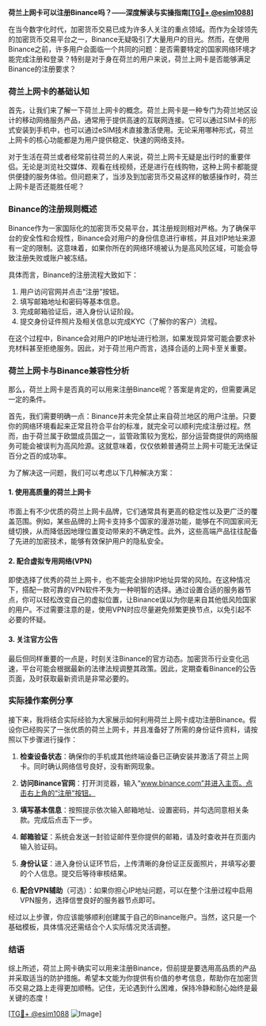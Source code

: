 **荷兰上网卡可以注册Binance吗？——深度解读与实操指南[[TG💪+ @esim1088](https://t.me/s/esim1088)]**

在当今数字化时代，加密货币交易已成为许多人关注的重点领域。而作为全球领先的加密货币交易平台之一，Binance无疑吸引了大量用户的目光。然而，在使用Binance之前，许多用户会面临一个共同的问题：是否需要特定的国家网络环境才能完成注册和登录？特别是对于身在荷兰的用户来说，荷兰上网卡是否能够满足Binance的注册要求？

### 荷兰上网卡的基础认知

首先，让我们来了解一下荷兰上网卡的概念。荷兰上网卡是一种专门为荷兰地区设计的移动网络服务产品，通常用于提供高速的互联网连接。它可以通过SIM卡的形式安装到手机中，也可以通过eSIM技术直接激活使用。无论采用哪种形式，荷兰上网卡的核心功能都是为用户提供稳定、快速的网络支持。

对于生活在荷兰或者经常前往荷兰的人来说，荷兰上网卡无疑是出行时的重要伴侣。无论是浏览社交媒体、观看在线视频，还是进行在线购物，这种上网卡都能提供便捷的服务体验。但问题来了，当涉及到加密货币交易这样的敏感操作时，荷兰上网卡是否还能胜任呢？

### Binance的注册规则概述

Binance作为一家国际化的加密货币交易平台，其注册规则相对严格。为了确保平台的安全性和合规性，Binance会对用户的身份信息进行审核，并且对IP地址来源有一定的限制。这意味着，如果你所在的网络环境被认为是高风险区域，可能会导致注册失败或账户被冻结。

具体而言，Binance的注册流程大致如下：
1. 用户访问官网并点击“注册”按钮。
2. 填写邮箱地址和密码等基本信息。
3. 完成邮箱验证后，进入身份认证阶段。
4. 提交身份证件照片及相关信息以完成KYC（了解你的客户）流程。

在这个过程中，Binance会对用户的IP地址进行检测，如果发现异常可能会要求补充材料甚至拒绝服务。因此，对于荷兰用户而言，选择合适的上网卡至关重要。

### 荷兰上网卡与Binance兼容性分析

那么，荷兰上网卡是否真的可以用来注册Binance呢？答案是肯定的，但需要满足一定的条件。

首先，我们需要明确一点：Binance并未完全禁止来自荷兰地区的用户注册。只要你的网络环境看起来正常且符合平台的标准，就完全可以顺利完成注册过程。然而，由于荷兰属于欧盟成员国之一，监管政策较为宽松，部分运营商提供的网络服务可能会被误判为高风险源。这就意味着，仅仅依赖普通荷兰上网卡可能无法保证百分之百的成功率。

为了解决这一问题，我们可以考虑以下几种解决方案：

#### 1. 使用高质量的荷兰上网卡
市面上有不少优质的荷兰上网卡品牌，它们通常具有更高的稳定性以及更广泛的覆盖范围。例如，某些品牌的上网卡支持多个国家的漫游功能，能够在不同国家间无缝切换，从而降低因地理位置变动带来的不确定性。此外，这些高端产品往往配备了先进的加密技术，能够有效保护用户的隐私安全。

#### 2. 配合虚拟专用网络(VPN)
即使选择了优秀的荷兰上网卡，也不能完全排除IP地址异常的风险。在这种情况下，搭配一款可靠的VPN软件不失为一种明智的选择。通过设置合适的服务器节点，你可以轻松改变自己的虚拟位置，让Binance误以为你是来自其他低风险国家的用户。不过需要注意的是，使用VPN时应尽量避免频繁更换节点，以免引起不必要的怀疑。

#### 3. 关注官方公告
最后但同样重要的一点是，时刻关注Binance的官方动态。加密货币行业变化迅速，平台可能会根据最新的法律法规调整其政策。因此，定期查看Binance的公告页面，及时获取最新资讯是非常必要的。

### 实际操作案例分享

接下来，我将结合实际经验为大家展示如何利用荷兰上网卡成功注册Binance。假设你已经购买了一张优质的荷兰上网卡，并且准备好了所需的身份证件资料，请按照以下步骤进行操作：

1. **检查设备状态**：确保你的手机或其他终端设备已正确安装并激活了荷兰上网卡。同时确认网络信号良好，没有断网现象。
   
2. **访问Binance官网**：打开浏览器，输入“www.binance.com”并进入主页。点击右上角的“注册”按钮。

3. **填写基本信息**：按照提示依次输入邮箱地址、设置密码，并勾选同意相关条款。完成后点击下一步。

4. **邮箱验证**：系统会发送一封验证邮件至你提供的邮箱，请及时查收并在页面内输入验证码。

5. **身份认证**：进入身份认证环节后，上传清晰的身份证正反面照片，并填写必要的个人信息。提交后等待审核结果。

6. **配合VPN辅助**（可选）：如果你担心IP地址问题，可以在整个注册过程中启用VPN服务，选择信誉良好的服务器节点即可。

经过以上步骤，你应该能够顺利创建属于自己的Binance账户。当然，这只是一个基础模板，具体情况还需结合个人实际情况灵活调整。

### 结语

综上所述，荷兰上网卡确实可以用来注册Binance，但前提是要选用高品质的产品并采取适当的防护措施。希望本文能为你提供有价值的参考信息，帮助你在加密货币交易之路上走得更加顺畅。记住，无论遇到什么困难，保持冷静和耐心始终是最关键的态度！

[[TG💪+ @esim1088](https://t.me/s/esim1088) ![Image](https://i.postimg.cc/4NQfJmqS/Snipaste-2025-05-13-00-14-12.png)]